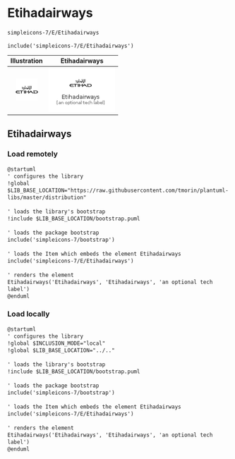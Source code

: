 # Etihadairways


```text
simpleicons-7/E/Etihadairways
```

```text
include('simpleicons-7/E/Etihadairways')
```



| Illustration | Etihadairways |
| :---: | :---: |
| ![illustration for Illustration](../../simpleicons-7/E/Etihadairways.png) | ![illustration for Etihadairways](../../simpleicons-7/E/Etihadairways.Local.png) |




## Etihadairways

### Load remotely
```plantuml
@startuml
' configures the library
!global $LIB_BASE_LOCATION="https://raw.githubusercontent.com/tmorin/plantuml-libs/master/distribution"

' loads the library's bootstrap
!include $LIB_BASE_LOCATION/bootstrap.puml

' loads the package bootstrap
include('simpleicons-7/bootstrap')

' loads the Item which embeds the element Etihadairways
include('simpleicons-7/E/Etihadairways')

' renders the element
Etihadairways('Etihadairways', 'Etihadairways', 'an optional tech label')
@enduml
```

### Load locally
```plantuml
@startuml
' configures the library
!global $INCLUSION_MODE="local"
!global $LIB_BASE_LOCATION="../.."

' loads the library's bootstrap
!include $LIB_BASE_LOCATION/bootstrap.puml

' loads the package bootstrap
include('simpleicons-7/bootstrap')

' loads the Item which embeds the element Etihadairways
include('simpleicons-7/E/Etihadairways')

' renders the element
Etihadairways('Etihadairways', 'Etihadairways', 'an optional tech label')
@enduml
```

